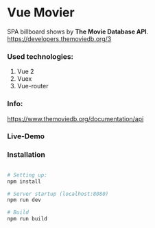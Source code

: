 # Vue Movier
SPA billboard shows by **The Movie Database API**.
https://developers.themoviedb.org/3

### Used technologies:
1. Vue 2
2. Vuex
3. Vue-router

### Info:
https://www.themoviedb.org/documentation/api


### Live-Demo

### Installation

``` bash

# Setting up:
npm install

# Server startup (localhost:8080)
npm run dev

# Build
npm run build
